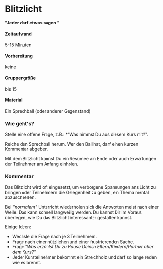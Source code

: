 # Blitzlicht

**"Jeder darf etwas sagen."**

#### Zeitaufwand
5-15 Minuten

#### Vorbereitung
keine

#### Gruppengröße
bis 15

#### Material
Ein Sprechball (oder anderer Gegenstand)

### Wie geht's?
Stelle eine offene Frage, z.B.: *"Was nimmst Du aus diesem Kurs mit?".

Reiche den Sprechball herum. Wer den Ball hat, darf einen kurzen Kommentar abgeben.

Mit dem Blitzlicht kannst Du ein Resümee am Ende oder auch Erwartungen der Teilnehmer am Anfang einholen.

### Kommentar
Das Blitzlicht wird oft eingesetzt, um verborgene Spannungen ans Licht zu bringen oder Teilnehmern die Gelegenheit zu geben, ein Thema mental abzuschließen.

Bei *"normalem"* Unterricht wiederholen sich die Antworten meist nach einer Weile. Das kann schnell langweilig werden. Du kannst Dir im Voraus überlegen, wie Du das Blitzlicht interessanter gestalten kannst.

Einige Ideen:

* Wechsle die Frage nach je 3 Teilnehmern.
* Frage nach einer nützlichen und einer frustrierenden Sache.
* Frage *"Was erzählst Du zu Hause Deinen Eltern/Kindern/Partner über dem Kurs?"*
* Jeder Kursteilnehmer bekommt ein Streichholz und darf so lange reden wie es brennt.
